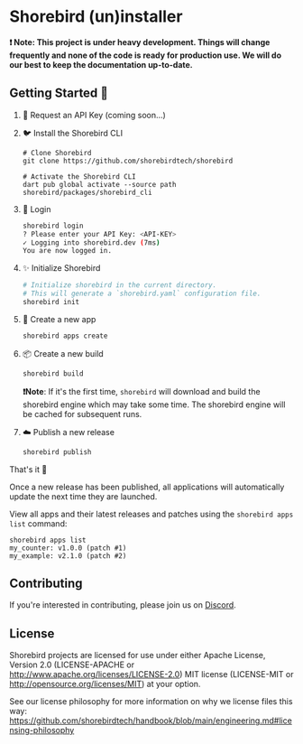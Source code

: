 # Shorebird (un)installer

**❗️ Note: This project is under heavy development. Things will change frequently and none of the code is ready for production use. We will do our best to keep the documentation up-to-date.**

## Getting Started 🚀

1. 🔑 Request an API Key (coming soon...)
1. 🐦 Install the Shorebird CLI

   ```
   # Clone Shorebird
   git clone https://github.com/shorebirdtech/shorebird

   # Activate the Shorebird CLI
   dart pub global activate --source path shorebird/packages/shorebird_cli
   ```

1. 🔐 Login

   ```bash
   shorebird login
   ? Please enter your API Key: <API-KEY>
   ✓ Logging into shorebird.dev (7ms)
   You are now logged in.
   ```

1. ✨ Initialize Shorebird

   ```bash
   # Initialize shorebird in the current directory.
   # This will generate a `shorebird.yaml` configuration file.
   shorebird init
   ```

1. 📱 Create a new app

   ```bash
   shorebird apps create
   ```

1. 📦 Create a new build

   ```bash
   shorebird build
   ```

   **❗️Note**: If it's the first time, `shorebird` will download and build the shorebird engine which may take some time. The shorebird engine will be cached for subsequent runs.

1. ☁️ Publish a new release

   ```bash
   shorebird publish
   ```

That's it 🎉

Once a new release has been published, all applications will automatically update the next time they are launched.

View all apps and their latest releases and patches using the `shorebird apps list` command:

```
shorebird apps list
my_counter: v1.0.0 (patch #1)
my_example: v2.1.0 (patch #2)
```

## Contributing

If you're interested in contributing, please join us on
[Discord](https://discord.gg/9hKJcWGcaB).

## License

Shorebird projects are licensed for use under either Apache License, Version 2.0
(LICENSE-APACHE or http://www.apache.org/licenses/LICENSE-2.0) MIT license
(LICENSE-MIT or http://opensource.org/licenses/MIT) at your option.

See our license philosophy for more information on why we license files this
way:
https://github.com/shorebirdtech/handbook/blob/main/engineering.md#licensing-philosophy
